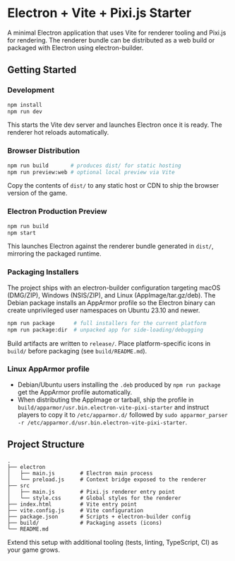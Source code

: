 # Electron + Vite + Pixi.js Starter

A minimal Electron application that uses Vite for renderer tooling and Pixi.js for rendering. The renderer bundle can be distributed as a web build or packaged with Electron using electron-builder.

## Getting Started

### Development

```bash
npm install
npm run dev
```

This starts the Vite dev server and launches Electron once it is ready. The renderer hot reloads automatically.

### Browser Distribution

```bash
npm run build       # produces dist/ for static hosting
npm run preview:web # optional local preview via Vite
```

Copy the contents of `dist/` to any static host or CDN to ship the browser version of the game.

### Electron Production Preview

```bash
npm run build
npm start
```

This launches Electron against the renderer bundle generated in `dist/`, mirroring the packaged runtime.

### Packaging Installers

The project ships with an electron-builder configuration targeting macOS (DMG/ZIP), Windows (NSIS/ZIP), and Linux (AppImage/tar.gz/deb). The Debian package installs an AppArmor profile so the Electron binary can create unprivileged user namespaces on Ubuntu 23.10 and newer.

```bash
npm run package      # full installers for the current platform
npm run package:dir  # unpacked app for side-loading/debugging
```

Build artifacts are written to `release/`. Place platform-specific icons in `build/` before packaging (see `build/README.md`).

### Linux AppArmor profile

- Debian/Ubuntu users installing the `.deb` produced by `npm run package` get the AppArmor profile automatically.
- When distributing the AppImage or tarball, ship the profile in `build/apparmor/usr.bin.electron-vite-pixi-starter` and instruct players to copy it to `/etc/apparmor.d/` followed by `sudo apparmor_parser -r /etc/apparmor.d/usr.bin.electron-vite-pixi-starter`.

## Project Structure

```text
.
├── electron
│   ├── main.js        # Electron main process
│   └── preload.js     # Context bridge exposed to the renderer
├── src
│   ├── main.js        # Pixi.js renderer entry point
│   └── style.css      # Global styles for the renderer
├── index.html         # Vite entry point
├── vite.config.js     # Vite configuration
├── package.json       # Scripts + electron-builder config
├── build/             # Packaging assets (icons)
└── README.md
```

Extend this setup with additional tooling (tests, linting, TypeScript, CI) as your game grows.
